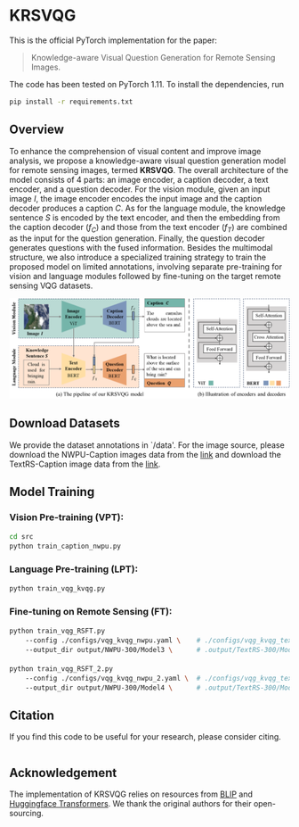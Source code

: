 # KRSVQG

This is the official PyTorch implementation for the paper:

> Knowledge-aware Visual Question Generation for Remote Sensing Images.

The code has been tested on PyTorch 1.11. To install the dependencies, run

```bash
pip install -r requirements.txt
```

## Overview

To enhance the comprehension of visual content and improve image analysis, we propose a knowledge-aware visual question generation model for remote sensing images, termed **KRSVQG**. The overall architecture of the model consists of 4 parts: an image encoder, a caption decoder, a text encoder, and a question decoder. For the vision module, given an input image $I$, the image encoder encodes the input image and the caption decoder produces a caption $C$. As for the language module, the knowledge sentence $S$ is encoded by the text encoder, and then the embedding from the caption decoder ($f_{C}$) and those from the text encoder ($f_{T}$) are combined as the input for the question generation. Finally, the question decoder generates questions with the fused information. Besides the multimodal structure, we also introduce a specialized training strategy to train the proposed model on limited annotations, involving separate pre-training for vision and language modules followed by fine-tuning on the target remote sensing VQG datasets.


![model](asset/model.png)

## Download Datasets

We provide the dataset annotations in `/data'. For the image source, please download the NWPU-Caption images data from the [link](https://figshare.com/articles/dataset/NWPU-RESISC45_Dataset_with_12_classes/16674166) and download the TextRS-Caption image data from the [link](https://github.com/yakoubbazi/TextRS).

## Model Training

### Vision Pre-training (VPT):

```bash
cd src
python train_caption_nwpu.py
```

### Language Pre-training (LPT):

```bash
python train_vqg_kvqg.py
```

### Fine-tuning on Remote Sensing (FT):

```bash
python train_vqg_RSFT.py
    --config ./configs/vqg_kvqg_nwpu.yaml \    # ./configs/vqg_kvqg_textrs.yaml for textrs-300
    --output_dir output/NWPU-300/Model3 \      # .output/TextRS-300/Model3 for textrs-300

python train_vqg_RSFT_2.py
    --config ./configs/vqg_kvqg_nwpu_2.yaml \  # ./configs/vqg_kvqg_textrs_2.yaml for textrs-300
    --output_dir output/NWPU-300/Model4 \      # .output/TextRS-300/Model4 for textrs-300
```

## Citation
If you find this code to be useful for your research, please consider citing.

```bash

```

## Acknowledgement

The implementation of KRSVQG relies on resources from [BLIP](https://github.com/salesforce/BLIP/tree/main) and [Huggingface Transformers](https://github.com/huggingface/transformers). We thank the original authors for their open-sourcing.
